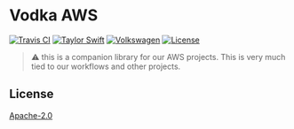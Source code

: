 # Vodka AWS

[![Travis CI](https://travis-ci.org/axelspringer/vodka-aws.svg?branch=master)](https://travis-ci.org/axelspringer/vodka-aws.svg?branch=master)
[![Taylor Swift](https://img.shields.io/badge/secured%20by-taylor%20swift-brightgreen.svg)](https://twitter.com/SwiftOnSecurity)
[![Volkswagen](https://auchenberg.github.io/volkswagen/volkswargen_ci.svg?v=1)](https://github.com/auchenberg/volkswagen)
[![License](https://img.shields.io/badge/License-Apache%202.0-blue.svg)](https://opensource.org/licenses/Apache-2.0)


> ⚠️ this is a companion library for our AWS projects. This is very much tied to our workflows and other projects.

## License
[Apache-2.0](/LICENSE)
